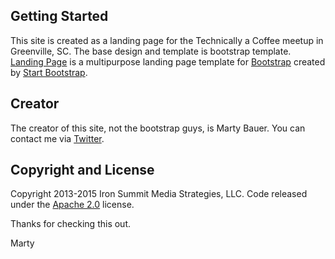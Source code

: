 ## Getting Started

This site is created as a landing page for the Technically a Coffee meetup in Greenville, SC.
The base design and template is bootstrap template. [Landing Page](http://startbootstrap.com/template-overviews/landing-page/) is a multipurpose landing page template for [Bootstrap](http://getbootstrap.com/) created by [Start Bootstrap](http://startbootstrap.com/).

## Creator

The creator of this site, not the bootstrap guys, is Marty Bauer. You can contact me via [Twitter](https://www.twitter.com/bauermarty). 

## Copyright and License

Copyright 2013-2015 Iron Summit Media Strategies, LLC. Code released under the [Apache 2.0](https://github.com/IronSummitMedia/startbootstrap-landing-page/blob/gh-pages/LICENSE) license.

Thanks for checking this out.

Marty